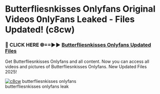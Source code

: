 # Butterfliesnkisses Onlyfans Original Videos 0nlyFans Leaked - Files Updated! (c8cw)

<h3>🔴 CLICK HERE 🌐==►► <a href="https://tinyurl.com/2jnfzry5" rel="nofollow">Butterfliesnkisses Onlyfans Updated Files</a></h3>

Get Butterfliesnkisses Onlyfans and all content. Now you can access all videos and pictures of Butterfliesnkisses Onlyfans. New Updated Files 2025!

[![c8cw](https://i.imgur.com/GyGTBgg.gif)](https://tinyurl.com/2jnfzry5)
butterfliesnkisses onlyfans<br>
butterfliesnkisses onlyfans leak